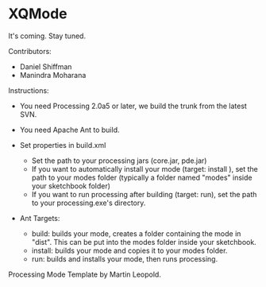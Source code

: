 XQMode
======

It's coming. Stay tuned.


Contributors:
* Daniel Shiffman
* Manindra Moharana

Instructions:

* You need Processing 2.0a5 or later, we build the trunk from the latest SVN.
* You need Apache Ant to build.

* Set properties in build.xml    
    * Set the path to your processing jars (core.jar, pde.jar)
    * If you want to automatically install your mode (target: install ), set the path to your modes folder (typically a folder named "modes" inside your sketchbook folder)
    * If you want to run processing after building (target: run), set the path to your processing.exe's directory.

* Ant Targets:
    * build: builds your mode, creates a folder containing the mode in "dist". This can be put into the modes folder inside your sketchbook.
    * install: builds your mode and copies it to your modes folder.
    * run: builds and installs your mode, then runs processing.

Processing Mode Template by Martin Leopold.